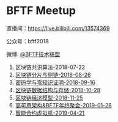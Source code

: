 # BFTF Meetup


直播间：https://live.bilibili.com/13574369

公众号：bftf2018

微博: [@BFTF技术联盟](https://weibo.com/bftfio)



1. 区块链共识算法-2018-07-22
2. [区块链分片与侧链-2018-08-26](./区块链分片与侧链-2018-08-26)
3. [密码学与零知识证明-2018-09-16](./密码学与零知识证明-2018-09-16)
4. [区块链数据结构与存储-2018-10-28](./区块链数据结构与存储-2018-10-28)
5. [区块链经济模型-2018-11-25](./区块链经济模型-2018-11-25)
6. [高可用架构&BFTF年终聚会-2019-01-28](./高可用架构&BFTF年终聚会-2019-01-28)
7. [智能合约虚拟机-2019-04-21](./智能合约虚拟机-2019-04-21)

